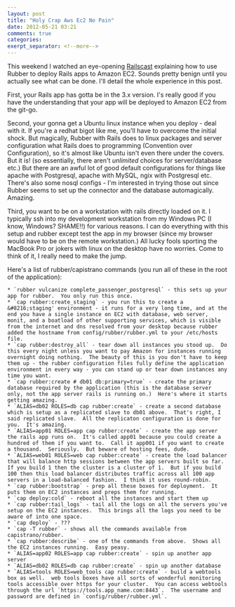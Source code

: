 ```yaml
---
layout: post
title: "Holy Crap Aws Ec2 No Pain"
date: 2012-05-21 03:21
comments: true
categories: 
exerpt_separator: <!--more-->
---
```

This weekend I watched an eye-opening [Railscast][railscast] explaining how to use Rubber to deploy Rails apps to Amazon EC2.  Sounds pretty benign until you actually see what can be done.  I'll detail the whole experience in this post.
<!-- more -->

First, your Rails app has gotta be in the 3.x version.  I's really good if you have the understanding that your app will be deployed to Amazon EC2 from the git-go.

Second, your gonna get a Ubuntu linux instance when you deploy - deal with it.  If you're a redhat bigot like me, you'll have to overcome the initial shock.  But magically, Rubber with Rails does to linux packages and server configuration what Rails does to programming (Convention over Configuration), so it's almost like Ubuntu isn't even there under the covers.  But it is! (so essentially, there aren't _unlimited_ choices for server/database etc.)  But there are an awful lot of good default configurations for things like apache with Postgresql, apache with MySQL, ngix with Postgresql etc.  There's also some nosql configs - I'm interested in trying those out since Rubber seems to set up the connector and the database automagically.  Amazing.

Third, you want to be on a workstation with rails directly loaded on it. I typically ssh into my development workstation from my Windows PC (I know, Windows?  SHAME!!) for various reasons.  I can do everything with this setup and rubber except test the app in my browser (since my browser would have to be on the remote workstation.)  All lucky fools sporting the MacBook Pro or jokers with linux on the desktop have no worries.  Come to think of it, I really need to make the jump.

Here's a list of rubber/capistrano commands (you run all of these in the root of the application):

    * `rubber vulcanize complete_passenger_postgresql` - this sets up your app for rubber.  You only run this once.
    * `cap rubber:create_staging` - you run this to create a &#8216;staging' environment - it runs for a very long time, and at the end you have a single instance on EC2 with database, web server, monit, and a boatload of other supporting services, which is visible from the internet and dns resolved from your desktop because rubber added the hostname from config/rubber/rubber.yml to your /etc/hosts file.
    * `cap rubber:destroy_all` - tear down all instances you stood up.  Do this every night unless you want to pay Amazon for instances running overnight doing nothing.  The beauty of this is you don't have to keep them up - the rubber configuration files fully define the application environment in every way - you can stand up or tear down instances any time you want.
    * `cap rubber:create # db01 db:primary=true` - create the primary database required by the application (this is the database server only, not the app server rails is running on.)  Here's where it starts getting amazing.
    * `ALIAS=db02 ROLES=db cap rubber:create` - create a second database which is setup as a replicated slave to db01 above.  That's right, I said replicated slave.  All the replicaton configuration is done for you.  It's amazing.
    * `ALIAS=app01 ROLES=app cap rubber:create` - create the app server the rails app runs on.  It's called app01 because you could create a hundred of them if you want to.  Call it app001 if you want to create a thousand.  Seriously.  But beware of hosting fees, dude.
    * `ALIAS=web01 ROLES=web cap rubber:create` - create the load balancer that will balance http sessions between the app servers built so far.  If you build 1 then the cluster is a cluster of 1.  But if you build 100 then this load balancer distributes traffic across all 100 app servers in a load-balanced fashion.  I think it uses round-robin.
    * `cap rubber:bootstrap` - prep all these boxes for deployment.  It puts them on EC2 instances and preps them for running.
    * `cap deploy:cold` - reboot all the instances and start them up
    * `cap rubber:tail_logs` - tail all the logs on all the servers you've setup on the EC2 instances.  This brings all the logs you need to be aware of into one space.
    * `cap deploy` - ???
    * `cap -T rubber` - shows all the commands available from capistrano/rubber.
    * `cap rubber:describe` - one of the commands from above.  Shows all the EC2 instances running.  Easy peasy.
    * `ALIAS=app02 ROLES=app cap rubber:create` - spin up another app server
    * `ALIAS=db02 ROLES=db cap rubber:create` - spin up another database
    * `ALIAS=tools ROLES=web_tools cap rubber:create` - build a webtools box as well.  web tools boxes have all sorts of wonderful monitoring tools accessible over https for your cluster.  You can access webtools through the url `https://tools.app_name.com:8443`.  The username and password are defined in `config/rubber/rubber.yml`.

[railscast]: http://railscasts.com/episodes/347-rubber-and-amazon-ec2

<!-- see https://github.com/Shopify/liquid/wiki/Liquid-for-Designers for stuff 
# H1
## H2
[I'm an inline-style link](https://www.google.com)
![alt text](https://github.com/adam-p/markdown-here/raw/master/src/common/images/icon48.png 'Logo Title Text 1')
```javascript
var s = 'JavaScript syntax highlighting';
alert(s);
```
   * an unordered list item (note a newline is required before the list begins)
   1. an ordered list item
| Tables        | Are           | Cool  |
| ------------- |:-------------:| -----:|
| col 3 is      | right-aligned | $1600 |
-->
